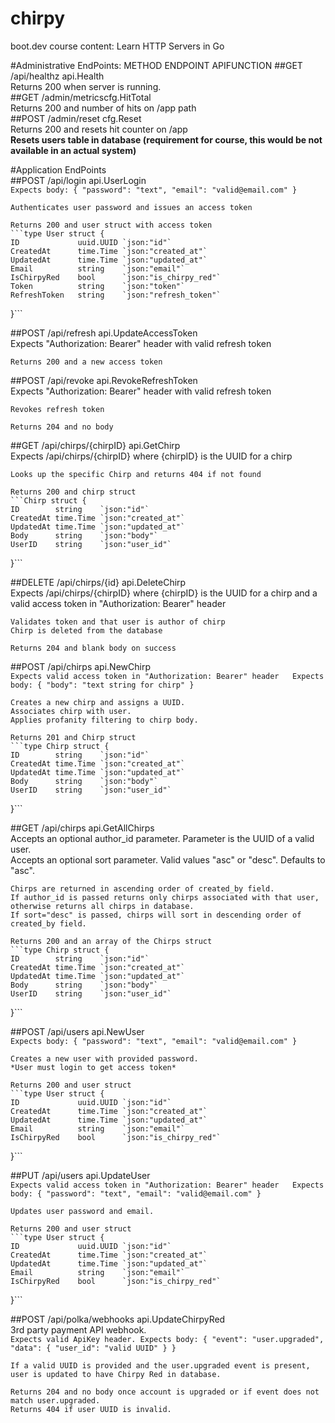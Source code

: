 # chirpy
boot.dev course content: Learn HTTP Servers in Go

#Administrative EndPoints: METHOD ENDPOINT APIFUNCTION
##GET /api/healthz api.Health  
    Returns 200 when server is running.  
##GET /admin/metricscfg.HitTotal  
    Returns 200 and number of hits on /app path  
##POST /admin/reset cfg.Reset  
    Returns 200 and resets hit counter on /app  
    **Resets users table in database (requirement for course, this would be not available in an actual system)**  

#Application EndPoints  
##POST /api/login api.UserLogin  
    ```Expects body:
    {
		"password": "text",
		"email": "valid@email.com"
	}```

    Authenticates user password and issues an access token  
    
    Returns 200 and user struct with access token  
    ```type User struct {
	ID             uuid.UUID `json:"id"`
	CreatedAt      time.Time `json:"created_at"`
	UpdatedAt      time.Time `json:"updated_at"`
	Email          string    `json:"email"`
	IsChirpyRed    bool      `json:"is_chirpy_red"`
	Token          string    `json:"token"`
	RefreshToken   string    `json:"refresh_token"`
}```

##POST /api/refresh api.UpdateAccessToken  
    Expects "Authorization: Bearer" header with valid refresh token  
    
    Returns 200 and a new access token  

##POST /api/revoke api.RevokeRefreshToken  
    Expects "Authorization: Bearer" header with valid refresh token  
    
    Revokes refresh token  
    
    Returns 204 and no body  

##GET /api/chirps/{chirpID} api.GetChirp  
    Expects /api/chirps/{chirpID} where {chirpID} is the UUID for a chirp  
    
    Looks up the specific Chirp and returns 404 if not found  
    
    Returns 200 and chirp struct  
    ```Chirp struct {
	ID        string    `json:"id"`
	CreatedAt time.Time `json:"created_at"`
	UpdatedAt time.Time `json:"updated_at"`
	Body      string    `json:"body"`
	UserID    string    `json:"user_id"`
}```

##DELETE /api/chirps/{id} api.DeleteChirp  
    Expects /api/chirps/{chirpID} where {chirpID} is the UUID for a chirp and a valid access token in "Authorization: Bearer" header  
    
    Validates token and that user is author of chirp  
    Chirp is deleted from the database  
    
    Returns 204 and blank body on success  

##POST /api/chirps api.NewChirp  
    ```Expects valid access token in "Authorization: Bearer" header  
    Expects body:
    {
        "body": "text string for chirp"
    }```
    
    Creates a new chirp and assigns a UUID.  
    Associates chirp with user.  
    Applies profanity filtering to chirp body.  
    
    Returns 201 and Chirp struct  
    ```type Chirp struct {
	ID        string    `json:"id"`
	CreatedAt time.Time `json:"created_at"`
	UpdatedAt time.Time `json:"updated_at"`
	Body      string    `json:"body"`
	UserID    string    `json:"user_id"`
}```

##GET /api/chirps api.GetAllChirps  
    Accepts an optional author_id parameter. Parameter is the UUID of a valid user.  
    Accepts an optional sort parameter. Valid values "asc" or "desc". Defaults to "asc".  

    Chirps are returned in ascending order of created_by field.  
    If author_id is passed returns only chirps associated with that user, otherwise returns all chirps in database.  
    If sort="desc" is passed, chirps will sort in descending order of created_by field.  

    Returns 200 and an array of the Chirps struct  
    ```type Chirp struct {
	ID        string    `json:"id"`
	CreatedAt time.Time `json:"created_at"`
	UpdatedAt time.Time `json:"updated_at"`
	Body      string    `json:"body"`
	UserID    string    `json:"user_id"`
}```

##POST /api/users api.NewUser  
    ```Expects body:
    {
		"password": "text",
		"email": "valid@email.com"
	}```

    Creates a new user with provided password.  
    *User must login to get access token*  
    
    Returns 200 and user struct  
    ```type User struct {
	ID             uuid.UUID `json:"id"`
	CreatedAt      time.Time `json:"created_at"`
	UpdatedAt      time.Time `json:"updated_at"`
	Email          string    `json:"email"`
	IsChirpyRed    bool      `json:"is_chirpy_red"`
}```

##PUT /api/users api.UpdateUser  
    ```Expects valid access token in "Authorization: Bearer" header  
    Expects body:
    {
		"password": "text",
		"email": "valid@email.com"
	}```

    Updates user password and email.  
    
    Returns 200 and user struct  
    ```type User struct {
	ID             uuid.UUID `json:"id"`
	CreatedAt      time.Time `json:"created_at"`
	UpdatedAt      time.Time `json:"updated_at"`
	Email          string    `json:"email"`
	IsChirpyRed    bool      `json:"is_chirpy_red"`
}```

##POST /api/polka/webhooks api.UpdateChirpyRed  
    3rd party payment API webhook.  
    ```Expects valid ApiKey header.
    Expects body:
    {
  "event": "user.upgraded",
  "data": {
    "user_id": "valid UUID"
  }
}```

    If a valid UUID is provided and the user.upgraded event is present, user is updated to have Chirpy Red in database.  

    Returns 204 and no body once account is upgraded or if event does not match user.upgraded.  
    Returns 404 if user UUID is invalid.  


